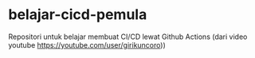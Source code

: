 # belajar-cicd-pemula
Repositori untuk belajar membuat CI/CD lewat Github Actions (dari video youtube https://youtube.com/user/girikuncoro))
